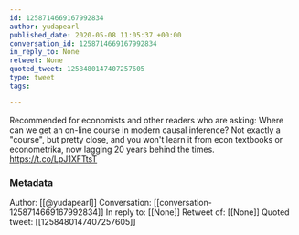 ```yaml
---
id: 1258714669167992834
author: yudapearl
published_date: 2020-05-08 11:05:37 +00:00
conversation_id: 1258714669167992834
in_reply_to: None
retweet: None
quoted_tweet: 1258480147407257605
type: tweet
tags:

---
```


Recommended for economists and other readers who are asking: Where can we get an on-line course in modern causal inference? Not exactly a "course", but pretty close, and you won't learn it from econ textbooks or econometrika, now lagging 20 years behind the times. https://t.co/LpJ1XFTtsT

### Metadata

Author: [[@yudapearl]]
Conversation: [[conversation-1258714669167992834]]
In reply to: [[None]]
Retweet of: [[None]]
Quoted tweet: [[1258480147407257605]]
